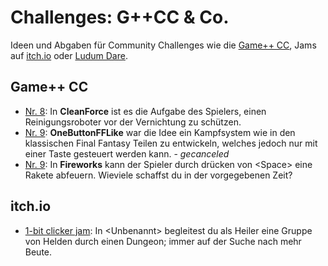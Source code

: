 # Challenges: G++CC & Co.
Ideen und Abgaben für Community Challenges wie die [Game++ CC](http://www.youtube.com/user/Tomzalat), Jams auf [itch.io](https://itch.io) oder [Ludum Dare](http://ludumdare.com).

## Game++ CC

* [Nr. 8](http://www.youtube.com/playlist?list=PL1td_Fr5vMGOCNky1rFw5weLhgksupi2E): In **CleanForce** ist es die Aufgabe des Spielers, einen Reinigungsroboter vor der Vernichtung zu schützen.
* [Nr. 9](http://www.youtube.com/watch?v=ivNN8qjooCQ): **OneButtonFFLike** war die Idee ein Kampfsystem wie in den klassischen Final Fantasy Teilen zu entwickeln, welches jedoch nur mit einer Taste gesteuert werden kann. - *gecanceled*
* [Nr. 9](http://www.youtube.com/watch?v=ivNN8qjooCQ): In **Fireworks** kann der Spieler durch drücken von &lt;Space&gt; eine Rakete abfeuern. Wieviele schaffst du in der vorgegebenen Zeit?


## itch.io

* [1-bit clicker jam](https://itch.io/jam/1-bit-clicker-jam): In &lt;Unbenannt&gt; begleitest du als Heiler eine Gruppe von Helden durch einen Dungeon; immer auf der Suche nach mehr Beute.